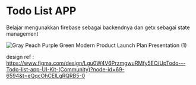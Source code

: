 # Todo List APP
Belajar mengunakkan firebase sebagai backendnya dan getx sebagai state management

![Gray Peach Purple Green Modern Product Launch Plan Presentation (1)](https://github.com/maulss/To-Do-List-APP/assets/113650611/cdbea45c-20b4-4c80-975a-1c42bab5d8ae)

design ref : https://www.figma.com/design/Lgu0W4V6PrzmgwuRMfy5EO/UpTodo---Todo-list-app-UI-Kit-(Community)?node-id=69-6594&t=eQqcOhCElLgRQRB5-0
